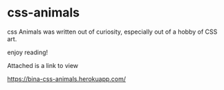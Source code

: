 # css-animals
css Animals was written out of curiosity, especially out of a hobby of CSS art.

enjoy reading!

Attached is a link to view

https://bina-css-animals.herokuapp.com/
